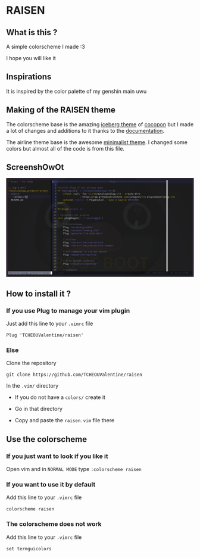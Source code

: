 
# RAISEN

## What is this ?

A simple colorscheme I made :3

I hope you will like it

## Inspirations

It is inspired by the color palette of my genshin main uwu

## Making of the RAISEN theme
The colorscheme base is the amazing [iceberg theme](https://github.com/cocopon/iceberg.vim) of [cocopon](https://github.com/cocopon) but I made a lot of changes and additions to it thanks to the [documentation](http://vimdoc.sourceforge.net/htmldoc/syntax.html).

The airline theme base is the awesome [minimalist theme](https://github.com/vim-airline/vim-airline-themes/blob/master/autoload/airline/themes/minimalist.vim). I changed some colors but almost all of the code is from this file.

## ScreenshOwOt

![](screenshot.png)

## How to install it ?

### If you use Plug to manage your vim plugin 

Just add this line to your `.vimrc` file
```
Plug 'TCHEOUValentine/raisen'
```

### Else

Clone the repository
```
git clone https://github.com/TCHEOUValentine/raisen
```

In the `.vim/` directory 
- If you do not have a `colors/` create it

- Go in that directory

- Copy and paste the `raisen.vim` file there

## Use the colorscheme

### If you just want to look if you like it
Open vim and in `NORMAL MODE` type `:colorscheme raisen`

### If you want to use it by default
Add this line to your `.vimrc` file
```
colorscheme raisen
```

### The colorscheme does not work
Add this line to your `.vimrc` file
```
set termguicolors
```
